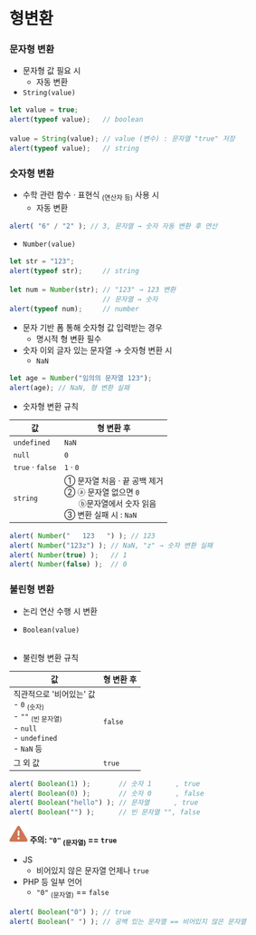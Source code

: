 형변환
=====

### 문자형 변환
- 문자형 값 필요 시
  - 자동 변환
- `String(value)`
```javascript
let value = true;
alert(typeof value);   // boolean

value = String(value); // value (변수) : 문자열 "true" 저장
alert(typeof value);   // string
```

### 숫자형 변환
- 수학 관련 함수 · 표현식 <sub>(연산자 등)</sub> 사용 시
  - 자동 변환
```javascript
alert( "6" / "2" ); // 3, 문자열 → 숫자 자동 변환 후 연산
```
- `Number(value)`
```javascript
let str = "123";
alert(typeof str);     // string

let num = Number(str); // "123" → 123 변환
                       // 문자열 → 숫자
alert(typeof num);     // number
```
- 문자 기반 폼 통해 숫자형 값 입력받는 경우
  - 명시적 형 변환 필수
- 숫자 이외 글자 있는 문자열 → 숫자형 변환 시
  - `NaN`
```javascript
let age = Number("임의의 문자열 123");
alert(age); // NaN, 형 변환 실패
```
- 숫자형 변환 규칙

|값|형 변환 후|
|---|---|
|`undefined`|`NaN`|
|`null`|`0`|
|`true` · `false`|`1` · `0`|
|`string`| ① 문자열 처음 · 끝 공백 제거<br /> ② ⓐ 문자열 없으면 `0`<br />　&nbsp;&nbsp;&nbsp;ⓑ문자열에서 숫자 읽음<br /> ③ 변환 실패 시 : `NaN`|

```javascript
alert( Number("   123   ") ); // 123
alert( Number("123z") ); // NaN, "z" → 숫자 변환 실패
alert( Number(true) );   // 1
alert( Number(false) );  // 0
```
### 불린형 변환
- 논리 연산 수행 시 변환
- `Boolean(value)`
<br /><br />

- 불린형 변환 규칙

|값|형 변환 후|
|---|---|
|직관적으로 '비어있는' 값<br />- `0` <sub>(숫자)</sub><br /> - `""` <sub>(빈 문자열)</sub><br /> - `null` <br /> - `undefined`<br /> - `NaN` 등 |`false`|
|그 외 값|`true`|

```javascript
alert( Boolean(1) );       // 숫자 1      , true
alert( Boolean(0) );       // 숫자 0      , false
alert( Boolean("hello") ); // 문자열      , true
alert( Boolean("") );      // 빈 문자열 "", false
```

<img class="icon" src="../../images/commons/icons/triangle-exclamation-solid.svg" /> **주의: `"0"` <sub>(문자열)</sub> == `true`**

- JS
  - 비어있지 않은 문자열 언제나 `true`
- PHP 등 일부 언어
  - `"0"` <sub>(문자열)</sub> == `false`
```javascript
alert( Boolean("0") ); // true
alert( Boolean(" ") ); // 공백 있는 문자열 == 비어있지 않은 문자열
```
